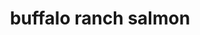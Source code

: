 ---
servings: 4 servings
notes:
directions: |-
  * Preheat oven to 425°. grease a baking sheet with cooking spray or vegetable oil
  * Whisk together hot sauce and butter
  * In a small bowl toss panko with olive oil and ranch seasoning
  * Place salmon on prepared baking sheet skin-side down
  * Season salmon with salt and pepper
  * Spoon buffalo sauce onto each fillet then sprinkle panko evenly on top pressing to coat
  * Bake until the fish is just cooked through and the panko is golden about 15 minutes
  * Drizzle with extra buffalo sauce if desired
ingredients: |-
  * 3 tbsp. buffalo-style hot sauce (such as franks red hot)
  * 4 tbsp. melted butter
  * 1/3 c. panko bread crumbs
  * 1 tbsp. extra-virgin olive oil
  * 1 tbsp. ranch seasoning
  * 4 6-oz. salmon fillets
  * kosher salt
  * freshly ground black pepper
rating: 4
ease: easy
category: main course
href: 'https://www.delish.com/cooking/recipe-ideas/recipes/a49343/buffalo-ranch-salmon-recipe/'
totalTime: 35 mins
cookTime: 25 mins
prepTime: 10 mins
title: buffalo ranch salmon
path: /buffalo-ranch-salmon
---